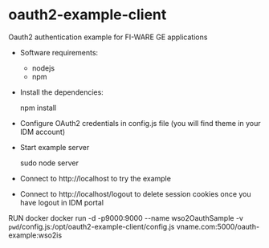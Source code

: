 oauth2-example-client
===================

Oauth2 authentication example for FI-WARE GE applications

- Software requirements:

	+ nodejs 
	+ npm

- Install the dependencies: 

	npm install

- Configure OAuth2 credentials in config.js file (you will find theme in your IDM account)

- Start example server

	sudo node server

- Connect to http://localhost to try the example 

* Connect to http://localhost/logout to delete session cookies once you have logout in IDM portal


RUN docker 
docker run -d -p9000:9000 --name wso2OauthSample -v `pwd`/config.js:/opt/oauth2-example-client/config.js vname.com:5000/oauth-example:wso2is 

